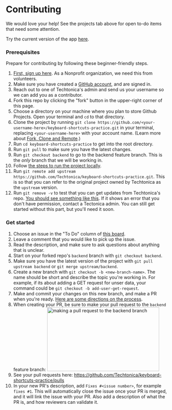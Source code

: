 # Contributing

We would love your help! See the projects tab above for open to-do items that need some attention.

Try the current version of the app [here](https://techtonica.github.io/keyboard-shortcuts-practice/).

### Prerequisites
Prepare for contributing by following these beginner-friendly steps.

1. [First, sign up here](https://docs.google.com/forms/d/e/1FAIpQLSeW0mo-Dpsig70374UEPvzexpas-31Ost_HsFwm0kjNOxtbtg/viewform?c=0&w=1). As a Nonprofit organization, we need this from volunteers.
1. Make sure you have created a [GitHub account](https://github.com/join), and are signed in.
1. Reach out to one of Techtonica's admin and send us your username so we can add you as a contributor.
1. Fork this repo by clicking the "fork" button in the upper-right corner of this page.
1. Choose a directory on your machine where you plan to store Github Projects. Open your terminal and `cd` to that directory.
1. Clone the project by running `git clone https://github.com/<your-username-here>/keyboard-shortcuts-practice.git` in your terminal, replacing `<your-username-here>` with your account name. (Learn more about [Fork, Clone and Remote](https://github.com/anitab-org/mentorship-android/wiki/Fork%2C-Clone-%26-Remote).)
1. Run `cd keyboard-shortcuts-practice` to get into the root directory.
1. Run `git pull` to make sure you have the latest changes.
1. Run `git checkout backend` to go to the backend feature branch. This is the *only* branch that we will be working in.
1. Follow [the steps to run the project locally](/README.md/#running-the-project).
1. Run `git remote add upstream https://github.com/Techtonica/keyboard-shortcuts-practice.git`.  This is so that you can refer to the original project owned by Techtonica as the `upstream` version.
1. Run `git remove -v` to test that you can get updates from Techtonica's repo. [You should see something like this](https://github.com/anitab-org/mentorship-android/wiki/Fork,-Clone-&-Remote#remote). If it shows an error that you don't have permission, contact a Tectonica admin. You can still get started without this part, but you'll need it soon.

### Get started
1. Choose an issue in the "To Do" column of [this board](https://github.com/Techtonica/keyboard-shortcuts-practice/projects/4).
1. Leave a comment that you would like to pick up the issue.
1. Read the description, and make sure to ask questions about anything that is unclear.
1. Start on your forked repo's `backend` branch with `git checkout backend`.
1. Make sure you have the latest version of the project with `git pull upstream backend` or `git merge upstream/backend`.
1. Create a new branch with `git checkout -b <new-branch-name>`. The name should be short and describe the topic you're working in.  For example, if its about adding a GET request for unser data, your command could be `git checkout -b add-user-get-request`.
1. Make and commit your changes on this new branch, and make a PR when you're ready. [Here are some directions on the process](http://www.dasblinkenlichten.com/how-to-create-a-github-pull-request-pr/).
1. When creating your PR, be sure to make your pull request to the `backend` feature branch: 
    <img src="/images/make-pr-to-backend.png" alt="making a pull request to the backend branch" title="make a pr to backend" width="350" height="200" />
1. See your pull requests here: https://github.com/Techtonica/keyboard-shortcuts-practice/pulls
1. In your new PR's description, add `Fixes #<issue number>`, for example `fixes #1`.  This will automatically close the issue once your PR is merged, and it will link the issue with your PR. Also add a description of what the PR is, and how reviewers can validate it.

